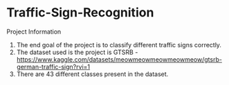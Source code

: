# Traffic-Sign-Recognition

Project Information

1. The end goal of the project is to classify different traffic signs correctly.
2. The dataset used is the project is GTSRB - https://www.kaggle.com/datasets/meowmeowmeowmeowmeow/gtsrb-german-traffic-sign?rvi=1
3. There are 43 different classes present in the dataset.
